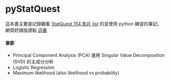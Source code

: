 # pyStatQuest

這本書主要是記錄觀看 [StatQuest 154 影片 list](https://www.youtube.com/watch?v=FgakZw6K1QQ&list=PLblh5JKOoLUIcdlgu78MnlATeyx4cEVeR&ab_channel=StatQuestwithJoshStarmer) 的並使用 python 練習的筆記。  
網頁好讀版請點 [這裏](ferygood.github.io/pyStatQuest)  

#### 章節  
- Principal Component Analysis (PCA) 運用 Singular Value Decomposition (SVD) 的主成分分析
- Logistic Regression
- Maximum likelihood (also likelihood vs probability)